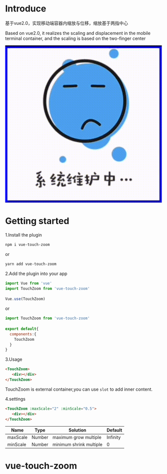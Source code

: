 # Introduce

基于vue2.0，实现移动端容器内缩放与位移，缩放基于两指中心

Based on vue2.0, it realizes the scaling and displacement in the mobile terminal container, and the scaling is based on the two-finger center



![](https://raw.githubusercontent.com/yuchenbin1/vue-touch-zoom/main/images/petal_20220523_143528_.gif)

# Getting started

1.Install the plugin


```bash
npm i vue-touch-zoom
```

or

```bash
yarn add vue-touch-zoom
```



2.Add the plugin into your app

```js
import Vue from 'vue'
import TouchZoom from 'vue-touch-zoom'

Vue.use(TouchZoom)
```

or

```js
import TouchZoom from 'vue-touch-zoom'

export default{
  components:{
    TouchZoom
  }
}
```

3.Usage

```html
<TouchZoom>
   <div></div>
</TouchZoom>
```

TouchZoom is external container,you can use `slot` to add inner content.

4.settings

```html
<TouchZoom :maxScale="2" :minScale="0.5">
   <div></div>
</TouchZoom>
```

| Name     | Type   | Solution                | Default  |
| -------- | ------ | ----------------------- | -------- |
| maxScale | Number | maximum grow multiple   | Infinity |
| minScale | Number | minimum shrink multiple | 0        |

# vue-touch-zoom